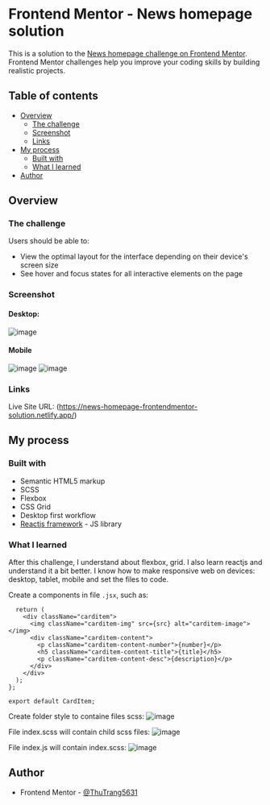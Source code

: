 # Frontend Mentor - News homepage solution

This is a solution to the [News homepage challenge on Frontend Mentor](https://www.frontendmentor.io/challenges/news-homepage-H6SWTa1MFl). Frontend Mentor challenges help you improve your coding skills by building realistic projects.

## Table of contents

- [Overview](#overview)
  - [The challenge](#the-challenge)
  - [Screenshot](#screenshot)
  - [Links](#links)
- [My process](#my-process)
  - [Built with](#built-with)
  - [What I learned](#what-i-learned)
- [Author](#author)

## Overview

### The challenge

Users should be able to:

- View the optimal layout for the interface depending on their device's screen size
- See hover and focus states for all interactive elements on the page

### Screenshot

#### Desktop:

![image](https://user-images.githubusercontent.com/70875419/237056312-97a42495-2c8c-4ed7-a3d8-e0b903b04de3.png)

#### Mobile

![image](https://user-images.githubusercontent.com/70875419/237056581-a87afb7d-8b39-4b6f-aa9e-c19f0bea4e22.png)
![image](https://user-images.githubusercontent.com/70875419/237056746-e07256a9-76cf-4007-a9e5-857a196c35c8.png)

### Links

Live Site URL: (https://news-homepage-frontendmentor-solution.netlify.app/)

## My process

### Built with

- Semantic HTML5 markup
- SCSS
- Flexbox
- CSS Grid
- Desktop first workflow
- [Reactjs framework](https://reactjs.org/) - JS library

### What I learned

After this challenge, I understand about flexbox, grid. I also learn reactjs and understand it a bit better. I know how to make responsive web on devices: desktop, tablet, mobile and set the files to code.

Create a components in file `.jsx`, such as:

```const CardItem = ({ src, number, title, description }) => {
  return (
    <div className="carditem">
      <img className="carditem-img" src={src} alt="carditem-image"></img>
      <div className="carditem-content">
        <p className="carditem-content-number">{number}</p>
        <h5 className="carditem-content-title">{title}</h5>
        <p className="carditem-content-desc">{description}</p>
      </div>
    </div>
  );
};

export default CardItem;
```

Create folder style to containe files scss:
![image](https://user-images.githubusercontent.com/70875419/237057342-7f4e566e-8e13-4e24-b688-8d12fbab4be6.png)

File index.scss will contain child scss files:
![image](https://user-images.githubusercontent.com/70875419/237057399-b32f6488-ddf0-4e8b-a63e-5adb8951ac41.png)

File index.js will contain index.scss:
![image](https://user-images.githubusercontent.com/70875419/237057935-c7afe6f0-13a5-4b40-83bc-8dd19a21c61a.png)

## Author

- Frontend Mentor - [@ThuTrang5631](https://www.frontendmentor.io/profile/ThuTrang5631)
